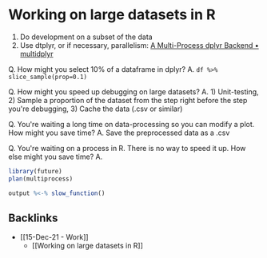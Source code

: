 # Working on large datasets in R
1. Do development on a subset of the data
2. Use dtplyr, or if necessary, parallelism: [A Multi-Process dplyr Backend • multidplyr](https://multidplyr.tidyverse.org/index.html)

Q. How might you select 10% of a dataframe in dplyr?
A. `df %>% slice_sample(prop=0.1)`

Q. How might you speed up debugging on large datasets?
A. 1) Unit-testing, 2) Sample a proportion of the dataset from the step right before the step you're debugging, 3) Cache the data (.csv or similar) 

Q. You're waiting a long time on data-processing so you can modify a plot. How might you save time?
A. Save the preprocessed data as a .csv

Q. You're waiting on a process in R. There is no way to speed it up. How else might you save time?
A. 
```r
library(future)
plan(multiprocess)

output %<-% slow_function()
```

## Backlinks
* [[15-Dec-21 - Work]]
	* [[Working on large datasets in R]]

<!-- #anki/tag/R #anki/deck/Programming -->

<!-- {BearID:48AA0A59-75A8-45F7-95A4-5B474682FA63-8815-00000015BC7715F5} -->
